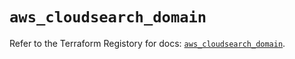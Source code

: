 # `aws_cloudsearch_domain`

Refer to the Terraform Registory for docs: [`aws_cloudsearch_domain`](https://www.terraform.io/docs/providers/aws/r/cloudsearch_domain).

